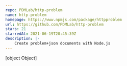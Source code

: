 ```yaml
---
repo: PDMLab/http-problem
name: http-problem
homepage: https://www.npmjs.com/package/httpproblem
url: https://github.com/PDMLab/http-problem
stars: 21
starredAt: 2021-06-19T20:45:39Z
description: |-
    Create problem+json documents with Node.js
---
```


[object Object]
